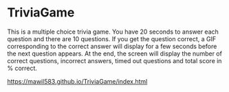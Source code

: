 # TriviaGame

This is a multiple choice trivia game. You have 20 seconds to answer each question and there are 10 questions. If you get the question correct, a GIF corresponding to the correct answer will display for a few seconds before the next question appears. At the end, the screen will display the number of correct questions, incorrect answers, timed out questions and total score in % correct. 

https://mawil583.github.io/TriviaGame/index.html
